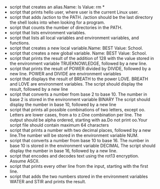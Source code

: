 - script that creates an alias.Name: ls Value: rm *
- script that prints hello user, where user is the current Linux user.
- script that adds /action to the PATH. /action should be the last directory the shell looks into when looking for a program.
- script that counts the number of directories in the PATH.
- script that lists environment variables.
- script that lists all local variables and environment variables, and functions.
- script that creates a new local variable.Name: BEST  Value: School.
- script that creates a new global variable. Name: BEST Value: School.
- script that prints the result of the addition of 128 with the value stored in the environment variable TRUEKNOWLEDGE, followed by a new line.
- script that prints the result of POWER divided by DIVIDE, followed by a new line. POWER and DIVIDE are environment variables
- script that displays the result of BREATH to the power LOVE. BREATH and LOVE are environment variables. The script should display the result, followed by a new line
- script that converts a number from base 2 to base 10. The number in base 2 is stored in the environment variable BINARY
  The script should display the number in base 10, followed by a new line
- script that prints all possible combinations of two letters, except oo. Letters are lower cases, from a to z.One combination per line.
  The output should be alpha ordered, starting with aa.Do not print oo.Your script file should contain maximum 64 characters
- script that prints a number with two decimal places, followed by a new line.The number will be stored in the environment variable NUM.
- script that converts a number from base 10 to base 16. The number in base 10 is stored in the environment variable DECIMAL
  The script should display the number in base 16, followed by a new line.
- script that encodes and decodes text using the rot13 encryption. Assume ASCII.
- script that prints every other line from the input, starting with the first line.
- script that adds the two numbers stored in the environment variables WATER and STIR and prints the result.

